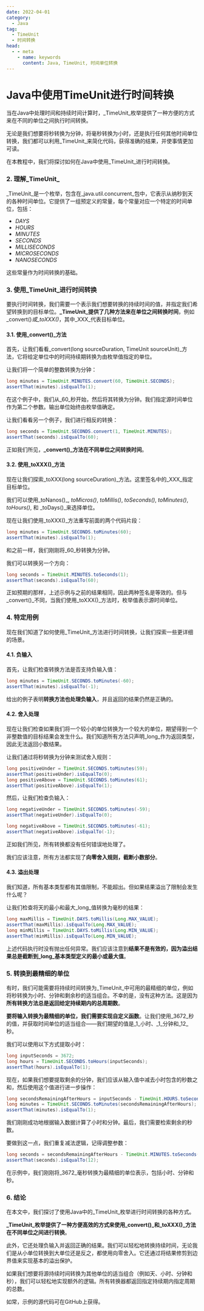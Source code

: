 ```yaml
---
date: 2022-04-01
category:
  - Java
tag:
  - TimeUnit
  - 时间转换
head:
  - - meta
    - name: keywords
      content: Java, TimeUnit, 时间单位转换
---
```

# Java中使用TimeUnit进行时间转换

当在Java中处理时间和持续时间计算时，_TimeUnit_枚举提供了一种方便的方式来在不同的单位之间执行时间转换。

无论是我们想要将秒转换为分钟，将毫秒转换为小时，还是执行任何其他时间单位转换，我们都可以利用_TimeUnit_来简化代码，获得准确的结果，并使事情更加可读。

在本教程中，我们将探讨如何在Java中使用_TimeUnit_进行时间转换。

### 2. 理解_TimeUnit_

_TimeUnit_是一个枚举，包含在_java.util.concurrent_包中，它表示从纳秒到天的各种时间单位。它提供了一组预定义的常量，每个常量对应一个特定的时间单位，包括：

- _DAYS_
- _HOURS_
- _MINUTES_
- _SECONDS_
- _MILLISECONDS_
- _MICROSECONDS_
- _NANOSECONDS_

这些常量作为时间转换的基础。

### 3. 使用_TimeUnit_进行时间转换

要执行时间转换，我们需要一个表示我们想要转换的持续时间的值，并指定我们希望转换到的目标单位。**_TimeUnit_提供了几种方法来在单位之间转换时间**，例如_convert()_或_toXXX()_，其中_XXX_代表目标单位。

#### 3.1. 使用_convert()_方法

首先，让我们看看_convert(long sourceDuration, TimeUnit sourceUnit)_方法，它将给定单位中的时间持续期转换为由枚举值指定的单位。

让我们将一个简单的整数转换为分钟：

```java
long minutes = TimeUnit.MINUTES.convert(60, TimeUnit.SECONDS);
assertThat(minutes).isEqualTo(1);
```

在这个例子中，我们从_60_秒开始，然后将其转换为分钟。我们指定源时间单位作为第二个参数。输出单位始终由枚举值确定。

让我们看看另一个例子，我们进行相反的转换：

```java
long seconds = TimeUnit.SECONDS.convert(1, TimeUnit.MINUTES);
assertThat(seconds).isEqualTo(60);
```

正如我们所见，**_convert()_方法在不同单位之间转换时间**。

#### 3.2. 使用_toXXX()_方法

现在让我们探索_toXXX(long sourceDuration)_方法。这里签名中的_XXX_指定目标单位。

我们可以使用_toNanos()_, _toMicros()_, _toMillis()_, _toSeconds()_, _toMinutes()_, _toHours()_, 和 _toDays()_来选择单位。

现在让我们使用_toXXX()_方法重写前面的两个代码片段：

```java
long minutes = TimeUnit.SECONDS.toMinutes(60);
assertThat(minutes).isEqualTo(1);
```

和之前一样，我们刚刚将_60_秒转换为分钟。

我们可以转换另一个方向：

```java
long seconds = TimeUnit.MINUTES.toSeconds(1);
assertThat(seconds).isEqualTo(60);
```

正如预期的那样，上述示例与之前的结果相同，因此两种签名是等效的。但与_convert()_不同，当我们使用_toXXX()_方法时，枚举值表示源时间单位。

### 4. 特定用例

现在我们知道了如何使用_TimeUnit_方法进行时间转换，让我们探索一些更详细的场景。

#### 4.1. 负输入

首先，让我们检查转换方法是否支持负输入值：

```java
long minutes = TimeUnit.SECONDS.toMinutes(-60);
assertThat(minutes).isEqualTo(-1);
```

给出的例子表明**转换方法也处理负输入**，并且返回的结果仍然是正确的。

#### 4.2. 舍入处理

现在让我们检查如果我们将一个较小的单位转换为一个较大的单位，期望得到一个非整数值的目标结果会发生什么。我们知道所有方法只声明_long_作为返回类型，因此无法返回小数结果。

让我们通过将秒转换为分钟来测试舍入规则：

```java
long positiveUnder = TimeUnit.SECONDS.toMinutes(59);
assertThat(positiveUnder).isEqualTo(0);
long positiveAbove = TimeUnit.SECONDS.toMinutes(61);
assertThat(positiveAbove).isEqualTo(1);
```

然后，让我们检查负输入：

```java
long negativeUnder = TimeUnit.SECONDS.toMinutes(-59);
assertThat(negativeUnder).isEqualTo(0);

long negativeAbove = TimeUnit.SECONDS.toMinutes(-61);
assertThat(negativeAbove).isEqualTo(-1);
```

正如我们所见，所有转换都没有任何错误地处理了。

我们应该注意，所有方法都实现了**向零舍入规则，截断小数部分**。

#### 4.3. 溢出处理

我们知道，所有基本类型都有其值限制，不能超出。但如果结果溢出了限制会发生什么呢？

让我们检查将天的最小和最大_long_值转换为毫秒的结果：

```java
long maxMillis = TimeUnit.DAYS.toMillis(Long.MAX_VALUE);
assertThat(maxMillis).isEqualTo(Long.MAX_VALUE);
long minMillis = TimeUnit.DAYS.toMillis(Long.MIN_VALUE);
assertThat(minMillis).isEqualTo(Long.MIN_VALUE);
```

上述代码执行时没有抛出任何异常。我们应该注意到**结果不是有效的，因为溢出结果总是截断到_long_基本类型定义的最小或最大值**。

### 5. 转换到最精细的单位

有时，我们可能需要将持续时间转换为_TimeUnit_中可用的最精细的单位，例如将秒转换为小时、分钟和剩余秒的适当组合。不幸的是，没有这种方法。这是因为**所有转换方法总是返回给定持续期内的总周期数**。

**要将输入转换为最精细的单位，我们需要实现自定义函数**。让我们使用_3672_秒的值，并获取时间单位的适当组合——我们期望的值是_1_小时、_1_分钟和_12_秒。

我们可以使用以下方式提取小时：

```java
long inputSeconds = 3672;
long hours = TimeUnit.SECONDS.toHours(inputSeconds);
assertThat(hours).isEqualTo(1);
```

现在，如果我们想要提取剩余的分钟，我们应该从输入值中减去小时包含的秒数之和，然后使用这个值进行进一步操作：

```java
long secondsRemainingAfterHours = inputSeconds - TimeUnit.HOURS.toSeconds(hours);
long minutes = TimeUnit.SECONDS.toMinutes(secondsRemainingAfterHours);
assertThat(minutes).isEqualTo(1);
```

我们刚刚成功地根据输入数据计算了小时和分钟。最后，我们需要检索剩余的秒数。

要做到这一点，我们重复减法逻辑，记得调整参数：

```java
long seconds = secondsRemainingAfterHours - TimeUnit.MINUTES.toSeconds(minutes);
assertThat(seconds).isEqualTo(12);
```

在示例中，我们刚刚将_3672_毫秒转换为最精细的单位表示，包括小时、分钟和秒。

### 6. 结论

在本文中，我们探讨了使用Java中的_TimeUnit_枚举进行时间转换的各种方式。

**_TimeUnit_枚举提供了一种方便高效的方式来使用_convert()_和_toXXX()_方法在不同单位之间进行转换**。

此外，它还处理负输入并返回正确的结果。我们可以轻松地转换持续时间，无论我们是从小单位转换到大单位还是反之，都使用向零舍入。它还通过将结果修剪到边界值来实现基本的溢出保护。

如果我们想要将源持续时间转换为其他单位的适当组合（例如天、小时、分钟和秒），我们可以轻松地实现额外的逻辑。所有转换器都返回指定持续期内指定周期的总数。

如常，示例的源代码可在GitHub上获得。
